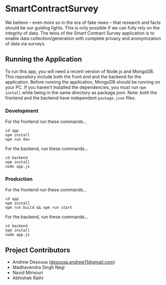 # SmartContractSurvey
We believe – even more so in the era of fake news – that research and facts should be our guiding lights. This is only possible if we can fully rely on the integrity of data. The telos of the Smart Contract Survey application is to enable data collection/generation with complete privacy and anonymization of data via surveys.

## Running the  Application
To run this app, you will need a recent version of Node.js and MongoDB. This repository include both the front end and the backend for the application. Before running the application, MongoDB should be running on your PC. If you haven't installed the dependencies, you must run `npm install` while being in the same directory as package.json. Note: both the frontend and the backend have independent `package.json` files.

### Development
For the frontend run these commands...
```
cd app
npm install
npm run dev
```

For the backend, run these commands... 
```
cd backend
npm install
node app.js
```

### Production

For the frontend run these commands...
```
cd app
npm install
npm run build && npm run start
```

For the backend, run these commands... 
```
cd backend
npm install
node app.js
```


## Project Contributors
* Andrew Desousa (desousa.andrew11@gmail.com)
* Madhavendra Singh Negi
* Navid Mirnouri
* Abhishek Rathi
